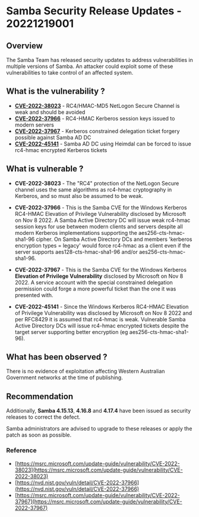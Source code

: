 # Samba Security Release Updates - 20221219001

## Overview

The Samba Team has released security updates to address vulnerabilities in multiple versions of Samba. An attacker could exploit some of these vulnerabilities to take control of an affected system.

## What is the vulnerability ?

- [**CVE-2022-38023**](https://www.samba.org/samba/security/CVE-2022-38023.html) - RC4/HMAC-MD5 NetLogon Secure Channel is weak and should be avoided
- [**CVE-2022-37966**](https://www.samba.org/samba/security/CVE-2022-37966.html) - RC4-HMAC Kerberos session keys issued to modern servers
- [**CVE-2022-37967**](https://www.samba.org/samba/security/CVE-2022-37967.html) - Kerberos constrained delegation ticket forgery possible against Samba AD DC
- [**CVE-2022-45141**](https://www.samba.org/samba/security/CVE-2022-45141.html) - Samba AD DC using Heimdal can be forced to issue rc4-hmac encrypted Kerberos tickets

## What is vulnerable ?

- **CVE-2022-38023** - The "RC4" protection of the NetLogon Secure channel uses the same algorithms as rc4-hmac cryptography in Kerberos, and so must also be assumed to be weak.

- **CVE-2022-37966** - This is the Samba CVE for the Windows Kerberos RC4-HMAC Elevation of Privilege Vulnerability disclosed by Microsoft on Nov 8 2022. A Samba Active Directory DC will issue weak rc4-hmac session keys for use between modern clients and servers despite all modern Kerberos implementations supporting the aes256-cts-hmac-sha1-96 cipher. On Samba Active Directory DCs and members 'kerberos encryption types = legacy' would force rc4-hmac as a client even if the server supports aes128-cts-hmac-sha1-96 and/or aes256-cts-hmac-sha1-96.

- **CVE-2022-37967** - This is the Samba CVE for the Windows Kerberos **Elevation of Privilege Vulnerability** disclosed by Microsoft on Nov 8 2022. A service account with the special constrained delegation permission could forge a more powerful ticket than the one it was presented with.

- **CVE-2022-45141** - Since the Windows Kerberos RC4-HMAC Elevation of Privilege Vulnerability was disclosed by Microsoft on Nov 8 2022 and per RFC8429 it is assumed that rc4-hmac is weak. Vulnerable Samba Active Directory DCs will issue rc4-hmac encrypted tickets despite the target server supporting better encryption (eg aes256-cts-hmac-sha1-96).

## What has been observed ?

There is no evidence of exploitation affecting Western Australian Government networks at the time of publishing.

## Recommendation

Additionally, **Samba 4.15.13**, **4.16.8** and **4.17.4** have been issued as security releases to correct the defect.

Samba administrators are advised to upgrade to these releases or apply the patch as soon as possible.

### Reference

- [https://msrc.microsoft.com/update-guide/vulnerability/CVE-2022-38023](https://msrc.microsoft.com/update-guide/vulnerability/CVE-2022-38023)
- [https://nvd.nist.gov/vuln/detail/CVE-2022-37966](https://nvd.nist.gov/vuln/detail/CVE-2022-37966)
- [https://msrc.microsoft.com/update-guide/vulnerability/CVE-2022-37967](https://msrc.microsoft.com/update-guide/vulnerability/CVE-2022-37967)
